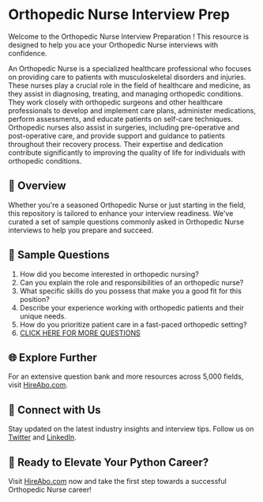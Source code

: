 # Orthopedic Nurse Interview Prep

Welcome to the Orthopedic Nurse Interview Preparation ! This resource is designed to help you ace your Orthopedic Nurse interviews with confidence.

An Orthopedic Nurse is a specialized healthcare professional who focuses on providing care to patients with musculoskeletal disorders and injuries. These nurses play a crucial role in the field of healthcare and medicine, as they assist in diagnosing, treating, and managing orthopedic conditions. They work closely with orthopedic surgeons and other healthcare professionals to develop and implement care plans, administer medications, perform assessments, and educate patients on self-care techniques. Orthopedic nurses also assist in surgeries, including pre-operative and post-operative care, and provide support and guidance to patients throughout their recovery process. Their expertise and dedication contribute significantly to improving the quality of life for individuals with orthopedic conditions.

## 🚀 Overview

Whether you're a seasoned Orthopedic Nurse or just starting in the field, this repository is tailored to enhance your interview readiness. We've curated a set of sample questions commonly asked in Orthopedic Nurse interviews to help you prepare and succeed.

## 📝 Sample Questions

1. How did you become interested in orthopedic nursing?
2. Can you explain the role and responsibilities of an orthopedic nurse?
3. What specific skills do you possess that make you a good fit for this position?
4. Describe your experience working with orthopedic patients and their unique needs.
5. How do you prioritize patient care in a fast-paced orthopedic setting?
6. [CLICK HERE FOR MORE QUESTIONS](https://hireabo.com/job/2_0_17/Orthopedic%20Nurse)

## 🌐 Explore Further

For an extensive question bank and more resources across 5,000 fields, visit [HireAbo.com](https://www.hireabo.com).

## 📱 Connect with Us

Stay updated on the latest industry insights and interview tips. Follow us on [Twitter](https://twitter.com/hireabo) and [LinkedIn](https://www.linkedin.com/in/hire-abo-3609972a8/).

## 🚀 Ready to Elevate Your Python Career?

Visit [HireAbo.com](https://www.hireabo.com) now and take the first step towards a successful Orthopedic Nurse career!